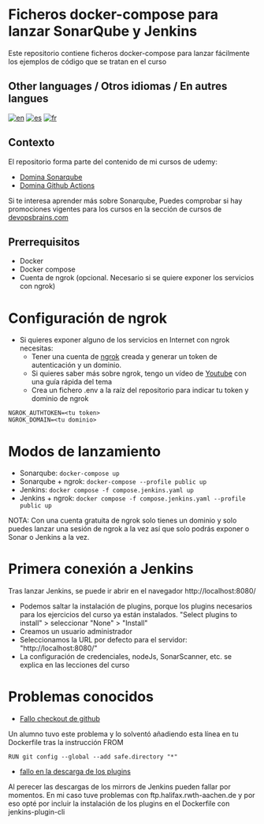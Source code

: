 # Ficheros docker-compose para lanzar SonarQube y Jenkins

Este repositorio contiene ficheros docker-compose para lanzar fácilmente los ejemplos de código que se tratan en el curso

## Other languages / Otros idiomas / En autres langues
[![en](https://img.shields.io/badge/in-english-blue.svg)](https://github.com/BrainsDevOps/sonarqube-udemy-docker-compose/blob/main/readme.md)
[![es](https://img.shields.io/badge/en-español-yellow.svg)](https://github.com/BrainsDevOps/sonarqube-udemy-docker-compose/blob/main/readme-es.md)
[![fr](https://img.shields.io/badge/en-français-red.svg)](https://github.com/BrainsDevOps/sonarqube-udemy-docker-compose/blob/main/readme-fr.md)

## Contexto
El repositorio forma parte del contenido de mi cursos de udemy:
* [Domina Sonarqube](https://www.udemy.com/course/domina-sonarqube/?referralCode=EF59257E7D8DC3026D6D)
* [Domina Github Actions](https://www.udemy.com/course/domina-github-actions/?referralCode=CBFBAF72C38BE758CFE1)

Si te interesa aprender más sobre Sonarqube, Puedes comprobar si hay promociones vigentes para los cursos en la sección de cursos de [devopsbrains.com](https://devopsbrains.com/cursos/)

## Prerrequisitos
* Docker
* Docker compose
* Cuenta de ngrok (opcional. Necesario si se quiere exponer los servicios con ngrok)

# Configuración de ngrok
* Si quieres exponer alguno de los servicios en Internet con ngrok necesitas:
    * Tener una cuenta de [ngrok](https://ngrok.com/) creada y generar un token de autenticación y un dominio.
    * Si quieres saber más sobre ngrok, tengo un vídeo de [Youtube](https://youtu.be/UW8BObHdi08) con una guía rápida del tema
    * Crea un fichero .env a la raíz del repositorio para indicar tu token y dominio de ngrok
```
NGROK_AUTHTOKEN=<tu token>
NGROK_DOMAIN=<tu dominio>
```

# Modos de lanzamiento
* Sonarqube: `docker-compose up`
* Sonarqube + ngrok: `docker-compose --profile public up`
* Jenkins: `docker compose -f compose.jenkins.yaml up`
* Jenkins + ngrok: `docker compose -f compose.jenkins.yaml --profile public up`

NOTA: Con una cuenta gratuita de ngrok solo tienes un dominio y solo puedes lanzar una sesión de ngrok a la vez así que solo podrás exponer o Sonar o Jenkins a la vez.

# Primera conexión a Jenkins
Tras lanzar Jenkins, se puede ir abrir en el navegador http://localhost:8080/

* Podemos saltar la instalación de plugins, porque los plugins necesarios para los ejercicios del curso ya están instalados. "Select plugins to install" > seleccionar "None" > "Install"
* Creamos un usuario administrador
* Seleccionamos la URL por defecto para el servidor: "http://localhost:8080/"
* La configuración de credenciales, nodeJs, SonarScanner, etc. se explica en las lecciones del curso

# Problemas conocidos
* [Fallo checkout de github](https://github.com/jenkinsci/helm-charts/issues/728)

Un alumno tuvo este problema y lo solventó añadiendo esta línea en tu Dockerfile tras la instrucción FROM

```
RUN git config --global --add safe.directory "*"
```

* [fallo en la descarga de los plugins](https://community.jenkins.io/t/issue-while-upgrading-plugins-on-latest-jenkins/9846)

Al perecer las descargas de los mirrors de Jenkins pueden fallar por momentos. En mi caso tuve problemas con ftp.halifax.rwth-aachen.de y por eso opté por incluir la instalación de los plugins en el Dockerfile con jenkins-plugin-cli
